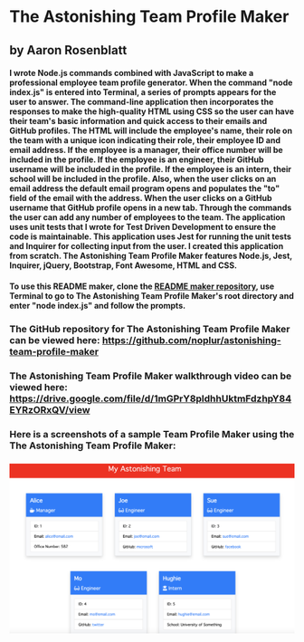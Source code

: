 # The Astonishing Team Profile Maker
## by Aaron Rosenblatt

#### I wrote Node.js commands combined with JavaScript to make a professional employee team profile generator. When the command "node index.js" is entered into Terminal, a series of prompts appears for the user to answer. The command-line application then incorporates the responses to make the high-quality HTML using CSS so the user can have their team's basic information and quick access to their emails and GitHub profiles. The HTML will include the employee's name, their role on the team with a unique icon indicating their role, their employee ID and email address. If the employee is a manager, their office number will be included in the profile. If the employee is an engineer, their GitHub username will be included in the profile. If the employee is an intern, their school will be included in the profile. Also, when the user clicks on an email address the default email program opens and populates the "to" field of the email with the address. When the user clicks on a GitHub username that GitHub profile opens in a new tab. Through the commands the user can add any number of employees to the team. The application uses unit tests that I wrote for Test Driven Development to ensure the code is maintainable. This application uses Jest for running the unit tests and Inquirer for collecting input from the user. I created this application from scratch. The Astonishing Team Profile Maker features Node.js, Jest, Inquirer, jQuery, Bootstrap, Font Awesome, HTML and CSS. 

#### To use this README maker, clone the [README maker repository](https://github.com/noplur/astonishing-team-profile-maker), use Terminal to go to The Astonishing Team Profile Maker's root directory and enter "node index.js" and follow the prompts.  

### The GitHub repository for The Astonishing Team Profile Maker can be viewed here: https://github.com/noplur/astonishing-team-profile-maker

### The Astonishing Team Profile Maker walkthrough video can be viewed here: https://drive.google.com/file/d/1mGPrY8pldhhUktmFdzhpY84EYRzORxQV/view

### Here is a screenshots of a sample Team Profile Maker using the The Astonishing Team Profile Maker:
### ![](./images/my_team_maker.jpg)